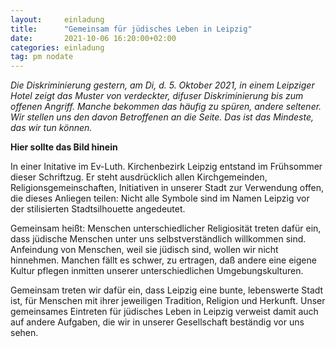 ```yaml
---
layout:     einladung
title:      "Gemeinsam für jüdisches Leben in Leipzig"
date:       2021-10-06 16:20:00+02:00
categories: einladung
tag: pm nodate
---
```


*Die Diskriminierung gestern, am Di, d. 5. Oktober 2021, in einem Leipziger Hotel
zeigt das Muster von verdeckter, difuser Diskriminierung bis zum offenen Angriff.
Manche bekommen das häufig zu spüren, andere seltener.
Wir stellen uns den davon Betroffenen an die Seite.
Das ist das Mindeste, das wir tun können.*

**Hier sollte das Bild hinein**

In einer Initative im Ev-Luth. Kirchenbezirk Leipzig entstand im Frühsommer dieser Schriftzug.
Er steht ausdrücklich allen Kirchgemeinden, Religionsgemeinschaften, Initiativen in unserer Stadt zur Verwendung offen, die dieses Anliegen teilen:
Nicht alle Symbole sind im Namen Leipzig vor der stilisierten Stadtsilhouette angedeutet.

Gemeinsam heißt: Menschen unterschiedlicher Religiosität treten dafür ein, dass jüdische Menschen unter uns selbstverständlich willkommen sind.
Anfeindung von Menschen, weil sie jüdisch sind, wollen wir nicht hinnehmen.
Manchen fällt es schwer, zu ertragen, daß andere eine eigene Kultur pflegen inmitten unserer unterschiedlichen Umgebungskulturen.

Gemeinsam treten wir dafür ein, dass Leipzig eine bunte, lebenswerte Stadt ist, für Menschen mit ihrer jeweiligen Tradition, Religion und Herkunft.
Unser gemeinsames Eintreten für jüdisches Leben in Leipzig verweist damit auch auf andere Aufgaben, die wir in unserer Gesellschaft beständig vor uns sehen.

